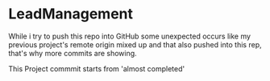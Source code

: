 # LeadManagement

While i try to push this repo into GitHub some unexpected occurs like my previous project's remote origin mixed up and that also pushed into this rep, that's why more commits are showing. 

This Project commmit starts from 'almost completed'
